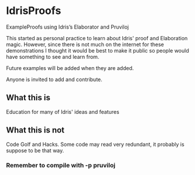 # IdrisProofs
ExampleProofs using Idris’s Elaborator and Pruviloj

This started as personal practice to learn about Idris' proof and Elaboration magic.
However, since there is not much on the internet for these demonstrations I thought it would be best to make it public so people would have something to see and learn from.

Future examples will be added when they are added.

Anyone is invited to add and contribute.

## What this is
Education for many of Idris' ideas and features

## What this is not
Code Golf and Hacks. Some code may read very redundant, it probably is suppose to be that way.

### Remember to compile with -p pruviloj
